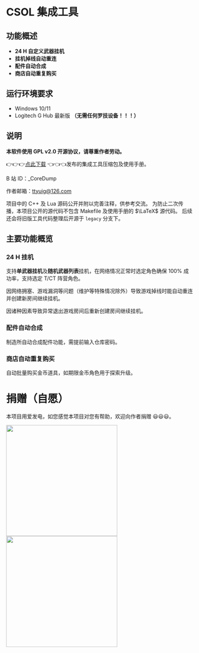 # CSOL 集成工具

## 功能概述

- **24 H 自定义武器挂机**
- **挂机掉线自动重连**
- **配件自动合成**
- **商店自动重复购买**

## 运行环境要求

- Windows 10/11
- Logitech G Hub 最新版 **（无需任何罗技设备！！！）**

## 说明

**本软件使用 GPL v2.0 开源协议，请尊重作者劳动。**

👉👉👉<a href="https://gitee.com/silver1867/csol-24-h/releases">点此下载</a> 👈👈👈发布的集成工具压缩包及使用手册。

B 站 ID：_CoreDump

作者邮箱：ttyuig@126.com

项目中的 C++ 及 Lua 源码公开并附以完善注释，供参考交流。
为防止二次传播，本项目公开的源代码不包含 Makefile 及使用手册的 $\LaTeX$ 源代码。
后续还会将旧版工具代码整理后开源于 `legacy` 分支下。

## 主要功能概览

### 24 H 挂机

支持**单武器挂机**及**随机武器列表**挂机，在网络情况正常时选定角色确保 100% 成功率，支持选定 T/CT 阵营角色。

因网络拥塞、游戏漏洞等问题（维护等特殊情况除外）导致游戏掉线时能自动重连并创建新房间继续挂机。

因诸种因素导致异常退出游戏房间后重新创建房间继续挂机。

### 配件自动合成

制造所自动合成配件功能，需提前输入仓库密码。

### 商店自动重复购买

自动批量购买金币道具，如期限金币角色用于探索升级。

# 捐赠（自愿）

本项目用爱发电，如您感觉本项目对您有帮助，欢迎向作者捐赠 😃😃😃。

<img src="https://macrohard.fun/assets/donate/donate_alipay.jpg" width=300/>
<img src="https://macrohard.fun/assets/donate/donate_wepay.jpg" width=300/>

